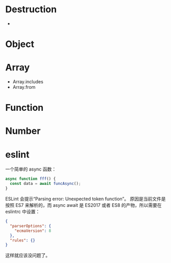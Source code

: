 # Destruction

-

# Object

# Array

- Array.includes
- Array.from

# Function

# Number

# eslint

一个简单的 async 函数：

```js
async function fff() {
  const data = await funcAsync();
}
```

ESLint 会提示“Parsing error: Unexpected token function”。
原因是当前文件是按照 ES7 来解析的，而 async await 是 ES2017 或者 ES8 的产物，所以需要在 eslintrc 中设置：

```json
{
  "parserOptions": {
    "ecmaVersion": 8
  },
  "rules": {}
}
```

这样就应该没问题了。
